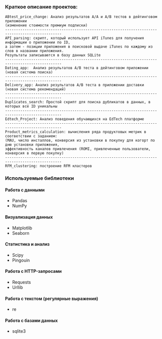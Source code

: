 ### Краткое описание проектов:

    ABtest_price_change: Анализ результатов A/A и A/B тестов в дейтинговом приложении 
    (изменение стоимости премиум подписки)
    ------------------------------------------------------------------------------------------------
    API_parsing: скрипт, который использует API iTunes для получения информации о приложении по ID,
    а затем - позиции приложения в поисковой выдаче iTunes по каждому из слов в названии приложения.
    Результаты записываются в базу данных SQLite
    ------------------------------------------------------------------------------------------------
    Dating_app:  Анализ результатов A/B теста в дейтинговом приложении (новая система поиска)
    ------------------------------------------------------------------------------------------------
    Delivery_app: Анализ результатов A/B теста в приложении доставки (новая система рекомендаций)
    ------------------------------------------------------------------------------------------------
    Duplicates_search: Простой скрипт для поиска дубликатов в данных, в которых все ID уникальны 
    ------------------------------------------------------------------------------------------------
    Edtech_Project: Анализ поведения обучающихся на EdTech платформе
    ------------------------------------------------------------------------------------------------
    Product_metrics_calculation: вычисления ряда продуктовых метрик в соответствии с заданием:
    (MAU, число инсталлов, конверсия из установки в покупку для когорт по дню установки приложения,
    эффективность каналов привлечения (ROMI, привлеченные пользователи, конверсия в первую покупку)
    ------------------------------------------------------------------------------------------------
    RFM_clustering: построение RFM кластеров

### Используемые библиотеки

#### Работа с данными
- Pandas
- NumPy

#### Визуализация данных
- Matplotlib
- Seaborn

#### Статистика и анализ
- Scipy
- Pingouin

#### Работа с HTTP-запросами
- Requests
- Urllib

#### Работа с текстом (регулярные выражения)
- re

#### Работа с базами данных
- sqlite3

